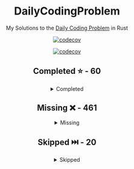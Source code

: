 <div align="center">

# DailyCodingProblem

My Solutions to the [Daily Coding Problem](https://www.dailycodingproblem.com/) in Rust

[![codecov](https://codecov.io/gh/Frazzer951/DailyCodingProblemRust/branch/main/graph/badge.svg?token=BBF04PUALA)](https://codecov.io/gh/Frazzer951/DailyCodingProblemRust)

[![codecov](https://codecov.io/gh/Frazzer951/DailyCodingProblemRust/branch/main/graphs/sunburst.svg?token=BBF04PUALA
)](https://codecov.io/gh/Frazzer951/DailyCodingProblemRust)



<!-- start completed section -->
## Completed ⭐️ - 60
<details><summary>Completed</summary>
<p>

 - [Problem 001](src/problems/problems_001_010/problem_001.rs) - Easy
 - [Problem 002](src/problems/problems_001_010/problem_002.rs) - Hard
 - [Problem 003](src/problems/problems_001_010/problem_003.rs) - Medium
 - [Problem 004](src/problems/problems_001_010/problem_004.rs) - Hard
 - [Problem 007](src/problems/problems_001_010/problem_007.rs) - Medium
 - [Problem 008](src/problems/problems_001_010/problem_008.rs) - Easy
 - [Problem 009](src/problems/problems_001_010/problem_009.rs) - Hard
 - [Problem 011](src/problems/problems_011_020/problem_011.rs) - Medium
 - [Problem 012](src/problems/problems_011_020/problem_012.rs) - Hard
 - [Problem 013](src/problems/problems_011_020/problem_013.rs) - Hard
 - [Problem 014](src/problems/problems_011_020/problem_014.rs) - Medium
 - [Problem 016](src/problems/problems_011_020/problem_016.rs) - Easy
 - [Problem 017](src/problems/problems_011_020/problem_017.rs) - Hard
 - [Problem 018](src/problems/problems_011_020/problem_018.rs) - Hard
 - [Problem 019](src/problems/problems_011_020/problem_019.rs) - Medium
 - [Problem 021](src/problems/problems_021_030/problem_021.rs) - Easy
 - [Problem 022](src/problems/problems_021_030/problem_022.rs) - Medium
 - [Problem 023](src/problems/problems_021_030/problem_023.rs) - Easy
 - [Problem 025](src/problems/problems_021_030/problem_025.rs) - Hard
 - [Problem 027](src/problems/problems_021_030/problem_027.rs) - Easy
 - [Problem 028](src/problems/problems_021_030/problem_028.rs) - Medium
 - [Problem 029](src/problems/problems_021_030/problem_029.rs) - Easy
 - [Problem 030](src/problems/problems_021_030/problem_030.rs) - Medium
 - [Problem 031](src/problems/problems_031_040/problem_031.rs) - Easy
 - [Problem 033](src/problems/problems_031_040/problem_033.rs) - Easy
 - [Problem 034](src/problems/problems_031_040/problem_034.rs) - Medium
 - [Problem 035](src/problems/problems_031_040/problem_035.rs) - Hard
 - [Problem 036](src/problems/problems_031_040/problem_036.rs) - Medium
 - [Problem 037](src/problems/problems_031_040/problem_037.rs) - Easy
 - [Problem 038](src/problems/problems_031_040/problem_038.rs) - Hard
 - [Problem 039](src/problems/problems_031_040/problem_039.rs) - Medium
 - [Problem 040](src/problems/problems_031_040/problem_040.rs) - Hard
 - [Problem 041](src/problems/problems_041_050/problem_041.rs) - Medium
 - [Problem 043](src/problems/problems_041_050/problem_043.rs) - Easy
 - [Problem 044](src/problems/problems_041_050/problem_044.rs) - Medium
 - [Problem 045](src/problems/problems_041_050/problem_045.rs) - Easy
 - [Problem 047](src/problems/problems_041_050/problem_047.rs) - Easy
 - [Problem 049](src/problems/problems_041_050/problem_049.rs) - Medium
 - [Problem 050](src/problems/problems_041_050/problem_050.rs) - Easy
 - [Problem 052](src/problems/problems_051_060/problem_052.rs) - Hard
 - [Problem 053](src/problems/problems_051_060/problem_053.rs) - Medium
 - [Problem 054](src/problems/problems_051_060/problem_054.rs) - Hard
 - [Problem 055](src/problems/problems_051_060/problem_055.rs) - Easy
 - [Problem 057](src/problems/problems_051_060/problem_057.rs) - Medium
 - [Problem 058](src/problems/problems_051_060/problem_058.rs) - Medium
 - [Problem 061](src/problems/problems_061_070/problem_061.rs) - Medium
 - [Problem 062](src/problems/problems_061_070/problem_062.rs) - Medium
 - [Problem 063](src/problems/problems_061_070/problem_063.rs) - Easy
 - [Problem 065](src/problems/problems_061_070/problem_065.rs) - Easy
 - [Problem 068](src/problems/problems_061_070/problem_068.rs) - Medium
 - [Problem 069](src/problems/problems_061_070/problem_069.rs) - Easy
 - [Problem 070](src/problems/problems_061_070/problem_070.rs) - Easy
 - [Problem 073](src/problems/problems_071_080/problem_073.rs) - Easy
 - [Problem 074](src/problems/problems_071_080/problem_074.rs) - Medium
 - [Problem 077](src/problems/problems_071_080/problem_077.rs) - Easy
 - [Problem 338](src/problems/problems_331_340/problem_338.rs) - Medium
 - [Problem 339](src/problems/problems_331_340/problem_339.rs) - Easy
 - [Problem 340](src/problems/problems_331_340/problem_340.rs) - Easy
 - [Problem 342](src/problems/problems_341_350/problem_342.rs) - Medium
 - [Problem 343](src/problems/problems_341_350/problem_343.rs) - Medium

</p>
</details>

<!-- end completed section -->

<!-- start missing section -->
## Missing ❌️ - 461
<details><summary>Missing</summary>
<p>

 - [Problem 075](src/problems/problems_071_080/problem_075.rs) - Hard
 - [Problem 076](src/problems/problems_071_080/problem_076.rs) - Medium
 - [Problem 078](src/problems/problems_071_080/problem_078.rs) - Medium
 - [Problem 079](src/problems/problems_071_080/problem_079.rs) - Medium
 - [Problem 080](src/problems/problems_071_080/problem_080.rs) - Easy
 - [Problem 081](src/problems/problems_081_090/problem_081.rs) - Easy
 - [Problem 082](src/problems/problems_081_090/problem_082.rs) - Easy
 - [Problem 083](src/problems/problems_081_090/problem_083.rs) - Medium
 - [Problem 084](src/problems/problems_081_090/problem_084.rs) - Medium
 - [Problem 085](src/problems/problems_081_090/problem_085.rs) - Medium
 - [Problem 086](src/problems/problems_081_090/problem_086.rs) - Medium
 - [Problem 087](src/problems/problems_081_090/problem_087.rs) - Hard
 - [Problem 088](src/problems/problems_081_090/problem_088.rs) - Medium
 - [Problem 089](src/problems/problems_081_090/problem_089.rs) - Medium
 - [Problem 090](src/problems/problems_081_090/problem_090.rs) - Medium
 - [Problem 091](src/problems/problems_091_100/problem_091.rs) - Easy
 - [Problem 092](src/problems/problems_091_100/problem_092.rs) - Hard
 - [Problem 093](src/problems/problems_091_100/problem_093.rs) - Hard
 - [Problem 094](src/problems/problems_091_100/problem_094.rs) - Easy
 - [Problem 095](src/problems/problems_091_100/problem_095.rs) - Hard
 - [Problem 096](src/problems/problems_091_100/problem_096.rs) - Easy
 - [Problem 097](src/problems/problems_091_100/problem_097.rs) - Medium
 - [Problem 098](src/problems/problems_091_100/problem_098.rs) - Easy
 - [Problem 099](src/problems/problems_091_100/problem_099.rs) - Medium
 - [Problem 100](src/problems/problems_091_100/problem_100.rs) - Easy
 - [Problem 101](src/problems/problems_101_110/problem_101.rs) - Easy
 - [Problem 102](src/problems/problems_101_110/problem_102.rs) - Medium
 - [Problem 103](src/problems/problems_101_110/problem_103.rs) - Medium
 - [Problem 104](src/problems/problems_101_110/problem_104.rs) - Easy
 - [Problem 105](src/problems/problems_101_110/problem_105.rs) - Easy
 - [Problem 106](src/problems/problems_101_110/problem_106.rs) - Medium
 - [Problem 107](src/problems/problems_101_110/problem_107.rs) - Easy
 - [Problem 108](src/problems/problems_101_110/problem_108.rs) - Easy
 - [Problem 109](src/problems/problems_101_110/problem_109.rs) - Medium
 - [Problem 110](src/problems/problems_101_110/problem_110.rs) - Medium
 - [Problem 111](src/problems/problems_111_120/problem_111.rs) - Hard
 - [Problem 112](src/problems/problems_111_120/problem_112.rs) - Hard
 - [Problem 113](src/problems/problems_111_120/problem_113.rs) - Medium
 - [Problem 114](src/problems/problems_111_120/problem_114.rs) - Hard
 - [Problem 115](src/problems/problems_111_120/problem_115.rs) - Hard
 - [Problem 116](src/problems/problems_111_120/problem_116.rs) - Medium
 - [Problem 117](src/problems/problems_111_120/problem_117.rs) - Easy
 - [Problem 118](src/problems/problems_111_120/problem_118.rs) - Easy
 - [Problem 119](src/problems/problems_111_120/problem_119.rs) - Medium
 - [Problem 120](src/problems/problems_111_120/problem_120.rs) - Medium
 - [Problem 121](src/problems/problems_121_130/problem_121.rs) - Hard
 - [Problem 122](src/problems/problems_121_130/problem_122.rs) - Medium
 - [Problem 123](src/problems/problems_121_130/problem_123.rs) - Hard
 - [Problem 124](src/problems/problems_121_130/problem_124.rs) - Easy
 - [Problem 125](src/problems/problems_121_130/problem_125.rs) - Easy
 - [Problem 126](src/problems/problems_121_130/problem_126.rs) - Medium
 - [Problem 127](src/problems/problems_121_130/problem_127.rs) - Easy
 - [Problem 128](src/problems/problems_121_130/problem_128.rs) - Medium
 - [Problem 129](src/problems/problems_121_130/problem_129.rs) - Medium
 - [Problem 130](src/problems/problems_121_130/problem_130.rs) - Medium
 - [Problem 131](src/problems/problems_131_140/problem_131.rs) - Medium
 - [Problem 132](src/problems/problems_131_140/problem_132.rs) - Easy
 - [Problem 133](src/problems/problems_131_140/problem_133.rs) - Medium
 - [Problem 134](src/problems/problems_131_140/problem_134.rs) - Easy
 - [Problem 135](src/problems/problems_131_140/problem_135.rs) - Easy
 - [Problem 136](src/problems/problems_131_140/problem_136.rs) - Medium
 - [Problem 137](src/problems/problems_131_140/problem_137.rs) - Medium
 - [Problem 138](src/problems/problems_131_140/problem_138.rs) - Hard
 - [Problem 139](src/problems/problems_131_140/problem_139.rs) - Medium
 - [Problem 140](src/problems/problems_131_140/problem_140.rs) - Medium
 - [Problem 141](src/problems/problems_141_150/problem_141.rs) - Hard
 - [Problem 142](src/problems/problems_141_150/problem_142.rs) - Hard
 - [Problem 143](src/problems/problems_141_150/problem_143.rs) - Medium
 - [Problem 144](src/problems/problems_141_150/problem_144.rs) - Medium
 - [Problem 145](src/problems/problems_141_150/problem_145.rs) - Easy
 - [Problem 146](src/problems/problems_141_150/problem_146.rs) - Medium
 - [Problem 147](src/problems/problems_141_150/problem_147.rs) - Hard
 - [Problem 148](src/problems/problems_141_150/problem_148.rs) - Medium
 - [Problem 149](src/problems/problems_141_150/problem_149.rs) - Hard
 - [Problem 150](src/problems/problems_141_150/problem_150.rs) - Hard
 - [Problem 151](src/problems/problems_151_160/problem_151.rs) - Medium
 - [Problem 152](src/problems/problems_151_160/problem_152.rs) - Medium
 - [Problem 153](src/problems/problems_151_160/problem_153.rs) - Hard
 - [Problem 154](src/problems/problems_151_160/problem_154.rs) - Easy
 - [Problem 155](src/problems/problems_151_160/problem_155.rs) - Medium
 - [Problem 156](src/problems/problems_151_160/problem_156.rs) - Medium
 - [Problem 157](src/problems/problems_151_160/problem_157.rs) - Easy
 - [Problem 158](src/problems/problems_151_160/problem_158.rs) - Medium
 - [Problem 159](src/problems/problems_151_160/problem_159.rs) - Easy
 - [Problem 160](src/problems/problems_151_160/problem_160.rs) - Hard
 - [Problem 161](src/problems/problems_161_170/problem_161.rs) - Easy
 - [Problem 162](src/problems/problems_161_170/problem_162.rs) - Medium
 - [Problem 163](src/problems/problems_161_170/problem_163.rs) - Hard
 - [Problem 164](src/problems/problems_161_170/problem_164.rs) - Medium
 - [Problem 165](src/problems/problems_161_170/problem_165.rs) - Medium
 - [Problem 166](src/problems/problems_161_170/problem_166.rs) - Medium
 - [Problem 167](src/problems/problems_161_170/problem_167.rs) - Hard
 - [Problem 168](src/problems/problems_161_170/problem_168.rs) - Medium
 - [Problem 169](src/problems/problems_161_170/problem_169.rs) - Medium
 - [Problem 170](src/problems/problems_161_170/problem_170.rs) - Medium
 - [Problem 171](src/problems/problems_171_180/problem_171.rs) - Easy
 - [Problem 172](src/problems/problems_171_180/problem_172.rs) - Medium
 - [Problem 173](src/problems/problems_171_180/problem_173.rs) - Easy
 - [Problem 174](src/problems/problems_171_180/problem_174.rs) - Medium
 - [Problem 175](src/problems/problems_171_180/problem_175.rs) - Easy
 - [Problem 176](src/problems/problems_171_180/problem_176.rs) - Easy
 - [Problem 177](src/problems/problems_171_180/problem_177.rs) - Easy
 - [Problem 178](src/problems/problems_171_180/problem_178.rs) - Hard
 - [Problem 179](src/problems/problems_171_180/problem_179.rs) - Medium
 - [Problem 180](src/problems/problems_171_180/problem_180.rs) - Medium
 - [Problem 181](src/problems/problems_181_190/problem_181.rs) - Hard
 - [Problem 182](src/problems/problems_181_190/problem_182.rs) - Medium
 - [Problem 183](src/problems/problems_181_190/problem_183.rs) - Hard
 - [Problem 184](src/problems/problems_181_190/problem_184.rs) - Easy
 - [Problem 185](src/problems/problems_181_190/problem_185.rs) - Easy
 - [Problem 186](src/problems/problems_181_190/problem_186.rs) - Hard
 - [Problem 187](src/problems/problems_181_190/problem_187.rs) - Easy
 - [Problem 188](src/problems/problems_181_190/problem_188.rs) - Medium
 - [Problem 189](src/problems/problems_181_190/problem_189.rs) - Easy
 - [Problem 190](src/problems/problems_181_190/problem_190.rs) - Medium
 - [Problem 191](src/problems/problems_191_200/problem_191.rs) - Easy
 - [Problem 192](src/problems/problems_191_200/problem_192.rs) - Medium
 - [Problem 193](src/problems/problems_191_200/problem_193.rs) - Hard
 - [Problem 194](src/problems/problems_191_200/problem_194.rs) - Easy
 - [Problem 195](src/problems/problems_191_200/problem_195.rs) - Hard
 - [Problem 196](src/problems/problems_191_200/problem_196.rs) - Easy
 - [Problem 197](src/problems/problems_191_200/problem_197.rs) - Easy
 - [Problem 198](src/problems/problems_191_200/problem_198.rs) - Medium
 - [Problem 199](src/problems/problems_191_200/problem_199.rs) - Hard
 - [Problem 200](src/problems/problems_191_200/problem_200.rs) - Hard
 - [Problem 201](src/problems/problems_201_210/problem_201.rs) - Easy
 - [Problem 202](src/problems/problems_201_210/problem_202.rs) - Easy
 - [Problem 203](src/problems/problems_201_210/problem_203.rs) - Medium
 - [Problem 204](src/problems/problems_201_210/problem_204.rs) - Easy
 - [Problem 205](src/problems/problems_201_210/problem_205.rs) - Easy
 - [Problem 206](src/problems/problems_201_210/problem_206.rs) - Easy
 - [Problem 207](src/problems/problems_201_210/problem_207.rs) - Medium
 - [Problem 208](src/problems/problems_201_210/problem_208.rs) - Medium
 - [Problem 209](src/problems/problems_201_210/problem_209.rs) - Hard
 - [Problem 210](src/problems/problems_201_210/problem_210.rs) - Easy
 - [Problem 211](src/problems/problems_211_220/problem_211.rs) - Medium
 - [Problem 212](src/problems/problems_211_220/problem_212.rs) - Easy
 - [Problem 213](src/problems/problems_211_220/problem_213.rs) - Medium
 - [Problem 214](src/problems/problems_211_220/problem_214.rs) - Easy
 - [Problem 215](src/problems/problems_211_220/problem_215.rs) - Medium
 - [Problem 216](src/problems/problems_211_220/problem_216.rs) - Medium
 - [Problem 217](src/problems/problems_211_220/problem_217.rs) - Hard
 - [Problem 218](src/problems/problems_211_220/problem_218.rs) - Medium
 - [Problem 219](src/problems/problems_211_220/problem_219.rs) - Hard
 - [Problem 220](src/problems/problems_211_220/problem_220.rs) - Medium
 - [Problem 221](src/problems/problems_221_230/problem_221.rs) - Easy
 - [Problem 222](src/problems/problems_221_230/problem_222.rs) - Medium
 - [Problem 223](src/problems/problems_221_230/problem_223.rs) - Hard
 - [Problem 224](src/problems/problems_221_230/problem_224.rs) - Easy
 - [Problem 225](src/problems/problems_221_230/problem_225.rs) - Easy
 - [Problem 226](src/problems/problems_221_230/problem_226.rs) - Hard
 - [Problem 227](src/problems/problems_221_230/problem_227.rs) - Easy
 - [Problem 228](src/problems/problems_221_230/problem_228.rs) - Medium
 - [Problem 229](src/problems/problems_221_230/problem_229.rs) - Medium
 - [Problem 230](src/problems/problems_221_230/problem_230.rs) - Medium
 - [Problem 231](src/problems/problems_231_240/problem_231.rs) - Easy
 - [Problem 232](src/problems/problems_231_240/problem_232.rs) - Easy
 - [Problem 233](src/problems/problems_231_240/problem_233.rs) - Easy
 - [Problem 234](src/problems/problems_231_240/problem_234.rs) - Hard
 - [Problem 235](src/problems/problems_231_240/problem_235.rs) - Hard
 - [Problem 236](src/problems/problems_231_240/problem_236.rs) - Medium
 - [Problem 237](src/problems/problems_231_240/problem_237.rs) - Easy
 - [Problem 238](src/problems/problems_231_240/problem_238.rs) - Hard
 - [Problem 239](src/problems/problems_231_240/problem_239.rs) - Medium
 - [Problem 240](src/problems/problems_231_240/problem_240.rs) - Hard
 - [Problem 241](src/problems/problems_241_250/problem_241.rs) - Easy
 - [Problem 242](src/problems/problems_241_250/problem_242.rs) - Hard
 - [Problem 243](src/problems/problems_241_250/problem_243.rs) - Medium
 - [Problem 244](src/problems/problems_241_250/problem_244.rs) - Easy
 - [Problem 245](src/problems/problems_241_250/problem_245.rs) - Medium
 - [Problem 246](src/problems/problems_241_250/problem_246.rs) - Medium
 - [Problem 247](src/problems/problems_241_250/problem_247.rs) - Easy
 - [Problem 248](src/problems/problems_241_250/problem_248.rs) - Hard
 - [Problem 249](src/problems/problems_241_250/problem_249.rs) - Hard
 - [Problem 250](src/problems/problems_241_250/problem_250.rs) - Medium
 - [Problem 251](src/problems/problems_251_260/problem_251.rs) - Medium
 - [Problem 252](src/problems/problems_251_260/problem_252.rs) - Easy
 - [Problem 253](src/problems/problems_251_260/problem_253.rs) - Medium
 - [Problem 254](src/problems/problems_251_260/problem_254.rs) - Medium
 - [Problem 255](src/problems/problems_251_260/problem_255.rs) - Easy
 - [Problem 256](src/problems/problems_251_260/problem_256.rs) - Medium
 - [Problem 257](src/problems/problems_251_260/problem_257.rs) - Easy
 - [Problem 258](src/problems/problems_251_260/problem_258.rs) - Easy
 - [Problem 259](src/problems/problems_251_260/problem_259.rs) - Hard
 - [Problem 260](src/problems/problems_251_260/problem_260.rs) - Medium
 - [Problem 261](src/problems/problems_261_270/problem_261.rs) - Easy
 - [Problem 262](src/problems/problems_261_270/problem_262.rs) - Medium
 - [Problem 263](src/problems/problems_261_270/problem_263.rs) - Medium
 - [Problem 264](src/problems/problems_261_270/problem_264.rs) - Hard
 - [Problem 265](src/problems/problems_261_270/problem_265.rs) - Easy
 - [Problem 266](src/problems/problems_261_270/problem_266.rs) - Easy
 - [Problem 267](src/problems/problems_261_270/problem_267.rs) - Hard
 - [Problem 268](src/problems/problems_261_270/problem_268.rs) - Medium
 - [Problem 269](src/problems/problems_261_270/problem_269.rs) - Easy
 - [Problem 270](src/problems/problems_261_270/problem_270.rs) - Medium
 - [Problem 271](src/problems/problems_271_280/problem_271.rs) - Hard
 - [Problem 272](src/problems/problems_271_280/problem_272.rs) - Medium
 - [Problem 273](src/problems/problems_271_280/problem_273.rs) - Easy
 - [Problem 274](src/problems/problems_271_280/problem_274.rs) - Hard
 - [Problem 275](src/problems/problems_271_280/problem_275.rs) - Medium
 - [Problem 276](src/problems/problems_271_280/problem_276.rs) - Hard
 - [Problem 277](src/problems/problems_271_280/problem_277.rs) - Easy
 - [Problem 278](src/problems/problems_271_280/problem_278.rs) - Easy
 - [Problem 279](src/problems/problems_271_280/problem_279.rs) - Easy
 - [Problem 280](src/problems/problems_271_280/problem_280.rs) - Easy
 - [Problem 281](src/problems/problems_281_290/problem_281.rs) - Medium
 - [Problem 282](src/problems/problems_281_290/problem_282.rs) - Easy
 - [Problem 283](src/problems/problems_281_290/problem_283.rs) - Easy
 - [Problem 284](src/problems/problems_281_290/problem_284.rs) - Medium
 - [Problem 285](src/problems/problems_281_290/problem_285.rs) - Medium
 - [Problem 286](src/problems/problems_281_290/problem_286.rs) - Hard
 - [Problem 287](src/problems/problems_281_290/problem_287.rs) - Medium
 - [Problem 288](src/problems/problems_281_290/problem_288.rs) - Medium
 - [Problem 289](src/problems/problems_281_290/problem_289.rs) - Hard
 - [Problem 290](src/problems/problems_281_290/problem_290.rs) - Easy
 - [Problem 291](src/problems/problems_291_300/problem_291.rs) - Medium
 - [Problem 292](src/problems/problems_291_300/problem_292.rs) - Hard
 - [Problem 293](src/problems/problems_291_300/problem_293.rs) - Hard
 - [Problem 294](src/problems/problems_291_300/problem_294.rs) - Medium
 - [Problem 295](src/problems/problems_291_300/problem_295.rs) - Medium
 - [Problem 296](src/problems/problems_291_300/problem_296.rs) - Hard
 - [Problem 297](src/problems/problems_291_300/problem_297.rs) - Medium
 - [Problem 298](src/problems/problems_291_300/problem_298.rs) - Easy
 - [Problem 299](src/problems/problems_291_300/problem_299.rs) - Medium
 - [Problem 300](src/problems/problems_291_300/problem_300.rs) - Easy
 - [Problem 301](src/problems/problems_301_310/problem_301.rs) - Medium
 - [Problem 302](src/problems/problems_301_310/problem_302.rs) - Medium
 - [Problem 303](src/problems/problems_301_310/problem_303.rs) - Easy
 - [Problem 304](src/problems/problems_301_310/problem_304.rs) - Hard
 - [Problem 305](src/problems/problems_301_310/problem_305.rs) - Easy
 - [Problem 306](src/problems/problems_301_310/problem_306.rs) - Medium
 - [Problem 307](src/problems/problems_301_310/problem_307.rs) - Easy
 - [Problem 308](src/problems/problems_301_310/problem_308.rs) - Hard
 - [Problem 309](src/problems/problems_301_310/problem_309.rs) - Medium
 - [Problem 310](src/problems/problems_301_310/problem_310.rs) - Easy
 - [Problem 311](src/problems/problems_311_320/problem_311.rs) - Easy
 - [Problem 312](src/problems/problems_311_320/problem_312.rs) - Easy
 - [Problem 313](src/problems/problems_311_320/problem_313.rs) - Hard
 - [Problem 314](src/problems/problems_311_320/problem_314.rs) - Medium
 - [Problem 315](src/problems/problems_311_320/problem_315.rs) - Easy
 - [Problem 316](src/problems/problems_311_320/problem_316.rs) - Medium
 - [Problem 317](src/problems/problems_311_320/problem_317.rs) - Medium
 - [Problem 318](src/problems/problems_311_320/problem_318.rs) - Hard
 - [Problem 319](src/problems/problems_311_320/problem_319.rs) - Hard
 - [Problem 320](src/problems/problems_311_320/problem_320.rs) - Medium
 - [Problem 321](src/problems/problems_321_330/problem_321.rs) - Easy
 - [Problem 322](src/problems/problems_321_330/problem_322.rs) - Medium
 - [Problem 323](src/problems/problems_321_330/problem_323.rs) - Medium
 - [Problem 324](src/problems/problems_321_330/problem_324.rs) - Easy
 - [Problem 325](src/problems/problems_321_330/problem_325.rs) - Easy
 - [Problem 326](src/problems/problems_321_330/problem_326.rs) - Hard
 - [Problem 327](src/problems/problems_321_330/problem_327.rs) - Easy
 - [Problem 328](src/problems/problems_321_330/problem_328.rs) - Medium
 - [Problem 329](src/problems/problems_321_330/problem_329.rs) - Hard
 - [Problem 330](src/problems/problems_321_330/problem_330.rs) - Hard
 - [Problem 331](src/problems/problems_331_340/problem_331.rs) - Medium
 - [Problem 332](src/problems/problems_331_340/problem_332.rs) - Easy
 - [Problem 333](src/problems/problems_331_340/problem_333.rs) - Medium
 - [Problem 334](src/problems/problems_331_340/problem_334.rs) - Easy
 - [Problem 335](src/problems/problems_331_340/problem_335.rs) - Hard
 - [Problem 336](src/problems/problems_331_340/problem_336.rs) - Medium
 - [Problem 337](src/problems/problems_331_340/problem_337.rs) - Hard
 - [Problem 341](src/problems/problems_341_350/problem_341.rs) - Easy
 - [Problem 344](src/problems/problems_341_350/problem_344.rs) - Hard
 - [Problem 345](src/problems/problems_341_350/problem_345.rs) - Medium
 - [Problem 346](src/problems/problems_341_350/problem_346.rs) - Medium
 - [Problem 347](src/problems/problems_341_350/problem_347.rs) - Easy
 - [Problem 348](src/problems/problems_341_350/problem_348.rs) - Easy
 - [Problem 349](src/problems/problems_341_350/problem_349.rs) - Hard
 - [Problem 350](src/problems/problems_341_350/problem_350.rs) - Medium
 - [Problem 351](src/problems/problems_351_360/problem_351.rs) - Hard
 - [Problem 352](src/problems/problems_351_360/problem_352.rs) - Easy
 - [Problem 353](src/problems/problems_351_360/problem_353.rs) - Medium
 - [Problem 354](src/problems/problems_351_360/problem_354.rs) - Hard
 - [Problem 355](src/problems/problems_351_360/problem_355.rs) - Hard
 - [Problem 356](src/problems/problems_351_360/problem_356.rs) - Hard
 - [Problem 357](src/problems/problems_351_360/problem_357.rs) - Hard
 - [Problem 358](src/problems/problems_351_360/problem_358.rs) - Hard
 - [Problem 359](src/problems/problems_351_360/problem_359.rs) - Easy
 - [Problem 360](src/problems/problems_351_360/problem_360.rs) - Medium
 - [Problem 361](src/problems/problems_361_370/problem_361.rs) - Medium
 - [Problem 362](src/problems/problems_361_370/problem_362.rs) - Easy
 - [Problem 363](src/problems/problems_361_370/problem_363.rs) - Medium
 - [Problem 364](src/problems/problems_361_370/problem_364.rs) - Medium
 - [Problem 365](src/problems/problems_361_370/problem_365.rs) - Hard
 - [Problem 366](src/problems/problems_361_370/problem_366.rs) - Medium
 - [Problem 367](src/problems/problems_361_370/problem_367.rs) - Medium
 - [Problem 368](src/problems/problems_361_370/problem_368.rs) - Hard
 - [Problem 369](src/problems/problems_361_370/problem_369.rs) - Medium
 - [Problem 370](src/problems/problems_361_370/problem_370.rs) - Easy
 - [Problem 371](src/problems/problems_371_380/problem_371.rs) - Hard
 - [Problem 372](src/problems/problems_371_380/problem_372.rs) - Easy
 - [Problem 373](src/problems/problems_371_380/problem_373.rs) - Hard
 - [Problem 374](src/problems/problems_371_380/problem_374.rs) - Hard
 - [Problem 375](src/problems/problems_371_380/problem_375.rs) - Medium
 - [Problem 376](src/problems/problems_371_380/problem_376.rs) - Easy
 - [Problem 377](src/problems/problems_371_380/problem_377.rs) - Hard
 - [Problem 378](src/problems/problems_371_380/problem_378.rs) - Medium
 - [Problem 379](src/problems/problems_371_380/problem_379.rs) - Easy
 - [Problem 380](src/problems/problems_371_380/problem_380.rs) - Medium
 - [Problem 381](src/problems/problems_381_390/problem_381.rs) - Easy
 - [Problem 382](src/problems/problems_381_390/problem_382.rs) - Easy
 - [Problem 383](src/problems/problems_381_390/problem_383.rs) - Medium
 - [Problem 384](src/problems/problems_381_390/problem_384.rs) - Hard
 - [Problem 385](src/problems/problems_381_390/problem_385.rs) - Medium
 - [Problem 386](src/problems/problems_381_390/problem_386.rs) - Easy
 - [Problem 387](src/problems/problems_381_390/problem_387.rs) - Medium
 - [Problem 388](src/problems/problems_381_390/problem_388.rs) - Medium
 - [Problem 389](src/problems/problems_381_390/problem_389.rs) - Hard
 - [Problem 390](src/problems/problems_381_390/problem_390.rs) - Medium
 - [Problem 391](src/problems/problems_391_400/problem_391.rs) - Hard
 - [Problem 392](src/problems/problems_391_400/problem_392.rs) - Hard
 - [Problem 393](src/problems/problems_391_400/problem_393.rs) - Medium
 - [Problem 394](src/problems/problems_391_400/problem_394.rs) - Easy
 - [Problem 395](src/problems/problems_391_400/problem_395.rs) - Medium
 - [Problem 396](src/problems/problems_391_400/problem_396.rs) - Hard
 - [Problem 397](src/problems/problems_391_400/problem_397.rs) - Medium
 - [Problem 398](src/problems/problems_391_400/problem_398.rs) - Medium
 - [Problem 399](src/problems/problems_391_400/problem_399.rs) - Hard
 - [Problem 400](src/problems/problems_391_400/problem_400.rs) - Hard
 - [Problem 401](src/problems/problems_401_410/problem_401.rs) - Easy
 - [Problem 402](src/problems/problems_401_410/problem_402.rs) - Easy
 - [Problem 403](src/problems/problems_401_410/problem_403.rs) - Easy
 - [Problem 404](src/problems/problems_401_410/problem_404.rs) - Easy
 - [Problem 405](src/problems/problems_401_410/problem_405.rs) - Hard
 - [Problem 406](src/problems/problems_401_410/problem_406.rs) - Hard
 - [Problem 407](src/problems/problems_401_410/problem_407.rs) - Medium
 - [Problem 408](src/problems/problems_401_410/problem_408.rs) - Medium
 - [Problem 409](src/problems/problems_401_410/problem_409.rs) - Hard
 - [Problem 410](src/problems/problems_401_410/problem_410.rs) - Hard
 - [Problem 411](src/problems/problems_411_420/problem_411.rs) - Hard
 - [Problem 412](src/problems/problems_411_420/problem_412.rs) - Medium
 - [Problem 413](src/problems/problems_411_420/problem_413.rs) - Hard
 - [Problem 414](src/problems/problems_411_420/problem_414.rs) - Hard
 - [Problem 415](src/problems/problems_411_420/problem_415.rs) - Hard
 - [Problem 416](src/problems/problems_411_420/problem_416.rs) - Easy
 - [Problem 417](src/problems/problems_411_420/problem_417.rs) - Easy
 - [Problem 418](src/problems/problems_411_420/problem_418.rs) - Easy
 - [Problem 419](src/problems/problems_411_420/problem_419.rs) - Easy
 - [Problem 420](src/problems/problems_411_420/problem_420.rs) - Easy
 - [Problem 421](src/problems/problems_421_430/problem_421.rs) - Medium
 - [Problem 422](src/problems/problems_421_430/problem_422.rs) - Easy
 - [Problem 423](src/problems/problems_421_430/problem_423.rs) - Easy
 - [Problem 424](src/problems/problems_421_430/problem_424.rs) - Medium
 - [Problem 425](src/problems/problems_421_430/problem_425.rs) - Hard
 - [Problem 426](src/problems/problems_421_430/problem_426.rs) - Easy
 - [Problem 427](src/problems/problems_421_430/problem_427.rs) - Medium
 - [Problem 428](src/problems/problems_421_430/problem_428.rs) - Hard
 - [Problem 429](src/problems/problems_421_430/problem_429.rs) - Medium
 - [Problem 430](src/problems/problems_421_430/problem_430.rs) - Hard
 - [Problem 431](src/problems/problems_431_440/problem_431.rs) - Medium
 - [Problem 432](src/problems/problems_431_440/problem_432.rs) - Hard
 - [Problem 433](src/problems/problems_431_440/problem_433.rs) - Medium
 - [Problem 434](src/problems/problems_431_440/problem_434.rs) - Easy
 - [Problem 435](src/problems/problems_431_440/problem_435.rs) - Medium
 - [Problem 436](src/problems/problems_431_440/problem_436.rs) - Hard
 - [Problem 437](src/problems/problems_431_440/problem_437.rs) - Medium
 - [Problem 438](src/problems/problems_431_440/problem_438.rs) - Easy
 - [Problem 439](src/problems/problems_431_440/problem_439.rs) - Medium
 - [Problem 440](src/problems/problems_431_440/problem_440.rs) - Medium
 - [Problem 441](src/problems/problems_441_450/problem_441.rs) - Medium
 - [Problem 442](src/problems/problems_441_450/problem_442.rs) - Hard
 - [Problem 443](src/problems/problems_441_450/problem_443.rs) - Medium
 - [Problem 444](src/problems/problems_441_450/problem_444.rs) - Hard
 - [Problem 445](src/problems/problems_441_450/problem_445.rs) - Medium
 - [Problem 446](src/problems/problems_441_450/problem_446.rs) - Medium
 - [Problem 447](src/problems/problems_441_450/problem_447.rs) - Medium
 - [Problem 448](src/problems/problems_441_450/problem_448.rs) - Hard
 - [Problem 449](src/problems/problems_441_450/problem_449.rs) - Easy
 - [Problem 450](src/problems/problems_441_450/problem_450.rs) - Hard
 - [Problem 451](src/problems/problems_451_460/problem_451.rs) - Easy
 - [Problem 452](src/problems/problems_451_460/problem_452.rs) - Easy
 - [Problem 453](src/problems/problems_451_460/problem_453.rs) - Easy
 - [Problem 454](src/problems/problems_451_460/problem_454.rs) - Medium
 - [Problem 455](src/problems/problems_451_460/problem_455.rs) - Medium
 - [Problem 456](src/problems/problems_451_460/problem_456.rs) - Easy
 - [Problem 457](src/problems/problems_451_460/problem_457.rs) - Hard
 - [Problem 458](src/problems/problems_451_460/problem_458.rs) - Hard
 - [Problem 459](src/problems/problems_451_460/problem_459.rs) - Medium
 - [Problem 460](src/problems/problems_451_460/problem_460.rs) - Medium
 - [Problem 461](src/problems/problems_461_470/problem_461.rs) - Medium
 - [Problem 462](src/problems/problems_461_470/problem_462.rs) - Hard
 - [Problem 463](src/problems/problems_461_470/problem_463.rs) - Easy
 - [Problem 464](src/problems/problems_461_470/problem_464.rs) - Medium
 - [Problem 465](src/problems/problems_461_470/problem_465.rs) - Easy
 - [Problem 466](src/problems/problems_461_470/problem_466.rs) - Easy
 - [Problem 467](src/problems/problems_461_470/problem_467.rs) - Medium
 - [Problem 468](src/problems/problems_461_470/problem_468.rs) - Medium
 - [Problem 469](src/problems/problems_461_470/problem_469.rs) - Medium
 - [Problem 470](src/problems/problems_461_470/problem_470.rs) - Medium
 - [Problem 471](src/problems/problems_471_480/problem_471.rs) - Easy
 - [Problem 472](src/problems/problems_471_480/problem_472.rs) - Medium
 - [Problem 473](src/problems/problems_471_480/problem_473.rs) - Medium
 - [Problem 474](src/problems/problems_471_480/problem_474.rs) - Hard
 - [Problem 475](src/problems/problems_471_480/problem_475.rs) - Medium
 - [Problem 476](src/problems/problems_471_480/problem_476.rs) - Medium
 - [Problem 477](src/problems/problems_471_480/problem_477.rs) - Easy
 - [Problem 478](src/problems/problems_471_480/problem_478.rs) - Hard
 - [Problem 479](src/problems/problems_471_480/problem_479.rs) - Easy
 - [Problem 480](src/problems/problems_471_480/problem_480.rs) - Medium
 - [Problem 481](src/problems/problems_481_490/problem_481.rs) - Hard
 - [Problem 482](src/problems/problems_481_490/problem_482.rs) - Medium
 - [Problem 483](src/problems/problems_481_490/problem_483.rs) - Easy
 - [Problem 484](src/problems/problems_481_490/problem_484.rs) - Medium
 - [Problem 485](src/problems/problems_481_490/problem_485.rs) - Hard
 - [Problem 486](src/problems/problems_481_490/problem_486.rs) - Medium
 - [Problem 487](src/problems/problems_481_490/problem_487.rs) - Medium
 - [Problem 488](src/problems/problems_481_490/problem_488.rs) - Hard
 - [Problem 489](src/problems/problems_481_490/problem_489.rs) - Easy
 - [Problem 490](src/problems/problems_481_490/problem_490.rs) - Medium
 - [Problem 491](src/problems/problems_491_500/problem_491.rs) - Easy
 - [Problem 492](src/problems/problems_491_500/problem_492.rs) - Medium
 - [Problem 493](src/problems/problems_491_500/problem_493.rs) - Medium
 - [Problem 494](src/problems/problems_491_500/problem_494.rs) - Medium
 - [Problem 495](src/problems/problems_491_500/problem_495.rs) - Medium
 - [Problem 496](src/problems/problems_491_500/problem_496.rs) - Easy
 - [Problem 497](src/problems/problems_491_500/problem_497.rs) - Medium
 - [Problem 498](src/problems/problems_491_500/problem_498.rs) - Easy
 - [Problem 499](src/problems/problems_491_500/problem_499.rs) - Easy
 - [Problem 500](src/problems/problems_491_500/problem_500.rs) - Easy
 - [Problem 501](src/problems/problems_501_510/problem_501.rs) - Medium
 - [Problem 502](src/problems/problems_501_510/problem_502.rs) - Easy
 - [Problem 503](src/problems/problems_501_510/problem_503.rs) - Medium
 - [Problem 504](src/problems/problems_501_510/problem_504.rs) - Easy
 - [Problem 505](src/problems/problems_501_510/problem_505.rs) - Easy
 - [Problem 506](src/problems/problems_501_510/problem_506.rs) - Medium
 - [Problem 507](src/problems/problems_501_510/problem_507.rs) - Easy
 - [Problem 508](src/problems/problems_501_510/problem_508.rs) - Medium
 - [Problem 509](src/problems/problems_501_510/problem_509.rs) - Medium
 - [Problem 510](src/problems/problems_501_510/problem_510.rs) - Hard
 - [Problem 511](src/problems/problems_511_520/problem_511.rs) - Medium
 - [Problem 512](src/problems/problems_511_520/problem_512.rs) - Medium
 - [Problem 513](src/problems/problems_511_520/problem_513.rs) - Medium
 - [Problem 514](src/problems/problems_511_520/problem_514.rs) - Medium
 - [Problem 515](src/problems/problems_511_520/problem_515.rs) - Medium
 - [Problem 516](src/problems/problems_511_520/problem_516.rs) - Easy
 - [Problem 517](src/problems/problems_511_520/problem_517.rs) - Easy
 - [Problem 518](src/problems/problems_511_520/problem_518.rs) - Easy
 - [Problem 519](src/problems/problems_511_520/problem_519.rs) - Medium
 - [Problem 520](src/problems/problems_511_520/problem_520.rs) - Hard
 - [Problem 521](src/problems/problems_521_530/problem_521.rs) - Medium
 - [Problem 522](src/problems/problems_521_530/problem_522.rs) - Medium
 - [Problem 523](src/problems/problems_521_530/problem_523.rs) - Easy
 - [Problem 524](src/problems/problems_521_530/problem_524.rs) - Medium
 - [Problem 525](src/problems/problems_521_530/problem_525.rs) - Easy
 - [Problem 526](src/problems/problems_521_530/problem_526.rs) - Easy
 - [Problem 527](src/problems/problems_521_530/problem_527.rs) - Medium
 - [Problem 528](src/problems/problems_521_530/problem_528.rs) - Easy
 - [Problem 529](src/problems/problems_521_530/problem_529.rs) - Hard
 - [Problem 530](src/problems/problems_521_530/problem_530.rs) - Easy
 - [Problem 531](src/problems/problems_531_540/problem_531.rs) - Easy
 - [Problem 532](src/problems/problems_531_540/problem_532.rs) - Medium
 - [Problem 533](src/problems/problems_531_540/problem_533.rs) - Easy
 - [Problem 534](src/problems/problems_531_540/problem_534.rs) - Easy
 - [Problem 535](src/problems/problems_531_540/problem_535.rs) - Medium
 - [Problem 536](src/problems/problems_531_540/problem_536.rs) - Medium
 - [Problem 537](src/problems/problems_531_540/problem_537.rs) - Easy
 - [Problem 538](src/problems/problems_531_540/problem_538.rs) - Hard
 - [Problem 539](src/problems/problems_531_540/problem_539.rs) - Easy
 - [Problem 540](src/problems/problems_531_540/problem_540.rs) - Easy
 - [Problem 541](src/problems/problems_541_550/problem_541.rs) - Easy

</p>
</details>

<!-- end missing section -->

<!-- start skipped section -->
## Skipped️ ⏭️ - 20
<details><summary>Skipped</summary>
<p>

 - [Problem 005](src/problems/problems_001_010/problem_005.rs) - Medium
 - [Problem 006](src/problems/problems_001_010/problem_006.rs) - Hard
 - [Problem 010](src/problems/problems_001_010/problem_010.rs) - Medium
 - [Problem 015](src/problems/problems_011_020/problem_015.rs) - Medium
 - [Problem 020](src/problems/problems_011_020/problem_020.rs) - Easy
 - [Problem 024](src/problems/problems_021_030/problem_024.rs) - Medium
 - [Problem 026](src/problems/problems_021_030/problem_026.rs) - Medium
 - [Problem 032](src/problems/problems_031_040/problem_032.rs) - Hard
 - [Problem 042](src/problems/problems_041_050/problem_042.rs) - Hard
 - [Problem 046](src/problems/problems_041_050/problem_046.rs) - Hard
 - [Problem 048](src/problems/problems_041_050/problem_048.rs) - Medium
 - [Problem 051](src/problems/problems_051_060/problem_051.rs) - Medium
 - [Problem 056](src/problems/problems_051_060/problem_056.rs) - Medium
 - [Problem 059](src/problems/problems_051_060/problem_059.rs) - Hard
 - [Problem 060](src/problems/problems_051_060/problem_060.rs) - Medium
 - [Problem 064](src/problems/problems_061_070/problem_064.rs) - Hard
 - [Problem 066](src/problems/problems_061_070/problem_066.rs) - Medium
 - [Problem 067](src/problems/problems_061_070/problem_067.rs) - Hard
 - [Problem 071](src/problems/problems_071_080/problem_071.rs) - Easy
 - [Problem 072](src/problems/problems_071_080/problem_072.rs) - Hard

</p>
</details>

<!-- end skipped section -->

</div>
